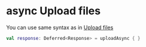 # async Upload files

You can use same syntax as in [Upload files](../synchronous-calls/upload-files.md)

```kotlin
val response: Deferred<Response> = uploadAsync { }
```

